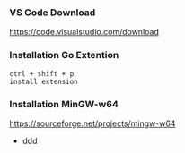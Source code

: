 ### VS Code Download
https://code.visualstudio.com/download

### Installation Go Extention
```
ctrl + shift + p
install extension
```

### Installation MinGW-w64
https://sourceforge.net/projects/mingw-w64

- ddd
